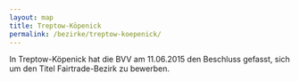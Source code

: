 ```yaml
---
layout: map
title: Treptow-Köpenick
permalink: /bezirke/treptow-koepenick/
---
```



In Treptow-Köpenick hat die BVV am 11.06.2015 den Beschluss gefasst, sich um den Titel Fairtrade-Bezirk zu bewerben.